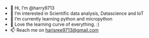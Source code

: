- 👋 Hi, I’m @harry9713
- 👀 I’m interested in Scientific data analysis, Datascience and IoT
- 🌱 I’m currently learning python and micropython
- 💞️ Love the learning curve of everything. :)
- 📫 Reach me on harisree9713@gmail.com

<!---
harry9713/harry9713 is a ✨ special ✨ repository because its `README.md` (this file) appears on your GitHub profile.
You can click the Preview link to take a look at your changes.
--->
